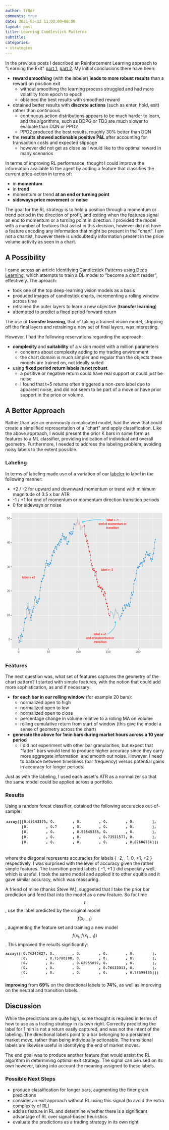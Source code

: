 ```yaml
---
author: tr8dr
comments: true
date: 2021-05-12 11:00:00+00:00
layout: post
title: Learning Candlestick Patterns
subtitle:
categories:
- strategies
---
```

In the previous posts I described an Reinforcement Learning approach to "Learning the Exit" [part 1](https://tr8dr.github.io/RLp1/),
[part 2](https://tr8dr.github.io/RLp2/).  My initial conclusions there have been:

- __reward smoothing__ (with the labeler) __leads to more robust results__ than a reward on position exit
  * without smoothing the learning process struggled and had more volatility from epoch to epoch
  * obtained the best results with smoothed reward
- obtained better results with __discrete actions__ (such as enter, hold, exit) rather than continuous
  * continuous action distributions appears to be much harder to learn, and the algorithms, such as DDPG or TD3
    are much slower to evaluate than DQN or PPO2
  * PPO2 produced the best results, roughly 30% better than DQN
- the __results showed actionable positive P&L__ after accounting for transaction costs and expected slippage   
  * however did not get as close as I would like to the optimal reward in many scenarios

In terms of improving RL performance, thought I could improve the information available to the agent by adding a feature
that classifies the current price-action in terms of:

- in __momentum__
- in __trend__
- momentum or trend __at an end or turning point__
- __sideways price movement__ or __noise__

The goal for the RL strategy is to hold a position through a momentum or trend period in the direction of profit, and exiting 
when the features signal an end to momentum or a turning point in direction.   I provided the model with a number of features that 
assist in this decision, however did not have a feature encoding any information that might be present in the 
"chart".  I am not a chartist, however there is undoubtedly information present in the price volume
activity as seen in a chart.

## A Possibility
I came across an article [Identifying Candlestick Patterns using Deep Learning](https://towardsdatascience.com/identifying-candlestick-patterns-using-deep-learning-b7d706726874),
which attempts to train a DL model to "become a chart reader", effectively.  The aproach:

- took one of the top deep-learning vision models as a basis
- produced images of candlestick charts, incrementing a rolling window across time  
- retrained the outer layers to learn a new objective (__transfer learning__)
- attempted to predict a fixed period forward return

The use of __transfer learning__, that of taking a trained
vision model, stripping off the final layers and retraining a new set of final layers, was interesting. 

However, I had the following reservations regarding the approach:

- __complexity__ and __suitability__ of a vision model with a million parameters
  * concerns about complexity adding to my trading environment 
  * the chart domain is much simpler and regular than the objects these models are trained on, not ideally suited
- using __fixed period return labels is not robust__.
  * a positive or negative return could have real support or could just be noise
  * I found that t+5 returns often triggered a non-zero label due to apparent noise, and did not seem to
    be part of a move or have prior support in the price or volume.
  

## A Better Approach
Rather than use an enormously complicated model, had the view that could create a simplified
representation of a "chart" and apply classification.  Like the above approach, I would present the prior K bars in some
form as features to a ML classifier, providing indication of individual and overall geometry.  Furthermore, I needed 
to address the labeling problem; avoiding noisy labels to the extent possible.

### Labeling
In terms of labeling made use of a variation of our [labeler](https://tr8dr.github.io/labeling/) to label in the following 
manner:

- +2 / -2 for upward and downward momentum or trend with minimum magnitude of 3.5 x bar ATR
- -1 / +1 for end of momentum or momentum direction transition periods 
- 0 for sideways or noise

<img src="/assets/2021-05-12/labeling.png" width="600" height="450" />

### Features
The next question was, what set of features captures the geometry of the chart pattern?  I started with simple
features, with the notion that could add more sophistication, as and if necessary:

- __for each bar in our rolling window__ (for example 20 bars):
  * normalized open to high
  * normalized open to low
  * normalized open to close
  * percentage change in volume relative to a rolling MA on volume
  * rolling cumulative return from start of window (this give the model a sense of geometry across the chart)
- __generate the above for 1min bars during market hours across a 10 year period__
  * I did not experiment with other bar granularities, but expect that "fatter" bars would tend to produce higher
    accuracy since they carry more aggregate information, and smooth out noise.  However, I need to balance between 
    timeliness (bar frequency) versus potential gains in accuracy for longer periods.

Just as with the labeling, I used each asset's ATR as a normalizer so that the same model could be applied across
a portfolio.  

### Results
Using a random forest classifier, obtained the following accuracies out-of-sample:

<img src="/assets/2021-05-12/oos-1.png" width="500" height="100" />

where the diagonal represents accuracies for labels { -2, -1, 0, +1, +2 } respectively.  I was surprised with the level
of accuracy given the rather simple features.   The transition period labels
{ -1, +1 } did especially well, which is useful.  I took the same model and applied it to other equitie and it gave
similar accuracy, which was reassuring.

A friend of mine (thanks Steve W.), suggested that I take the prior bar prediction and feed that into the model as a 
new feature.  So for time $$t$$, use the label predicted by the original model $$f(x_{t-1})$$, augmenting the feature
set and training a new model $$f(x_t, f(x_{t-1}))$$.  This improved the results significantly:

<img src="/assets/2021-05-12/oos-2.png" width="500" height="80" />

__improving__ from __69%__ on the directional labels to __74%__, as well as improving on the neutral and transition labels.

## Discussion
While the predictions are quite high, some thought is required in terms of how to use as a trading strategy in its
own right.  Correctly predicting the label for 1 min is not a return easily captured, and was not the intent of the
labeling.  The directional labels point to a bar belonging to a persistent market move, rather than being individually actionable. 
The transitional labels are likewise useful in identifying the end of market moves. 

The end goal was to produce another feature that would assist the RL algorithm in determining optimal exit strategy.  The 
signal can be used on its own however, taking into account the meaning assigned to these labels. 

### Possible Next Steps
- produce classification for longer bars, augmenting the finer grain predictions
- consider an exit approach without RL using this signal (to avoid the extra complexity of RL)
- add as feature in RL and determine whether there is a significant advantage of RL over signal-based heuristics
- evaluate the predictions as a trading strategy in its own right
